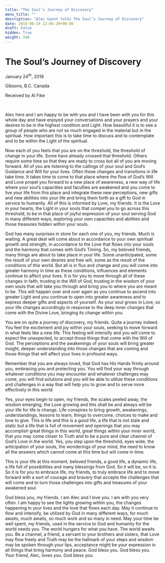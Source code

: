 ```yaml
---
title: "The Soul’s Journey of Discovery"
menu_title: ""
description: "Alec Gaunt talks The Soul’s Journey of Discovery"
date: 2018-06-24 22:05:29+00:00
draft: False
hidden: True
weight: 348
---
```

# The Soul’s Journey of Discovery

January 24<sup>th</sup>, 2018

Gibsons, B.C. Canada

Received by Al Fike

 

Alec here and I am happy to be with you and I have been with you for this whole day and have enjoyed your conversations and your prayers and your desires to be in the highest condition and Light. How beautiful it is to see a group of people who are not so much engaged in the material but in the spiritual. How important this is to take time to discuss and to contemplate and to be within the Light of the spiritual. 

Now each of you feels that you are on the threshold, the threshold of change in your life. Some have already crossed that threshold. Others require some time so that they are ready to cross but all of you are moving forward. All of you are listening to the callings of your soul and God’s Guidance and Will for your lives. Often these changes and transitions in life take time. It takes time to come to that place where the flow of God’s Will and Love propel you forward to a new place of awareness, a new way of life where your soul’s capacities and faculties are awakened and you come to live your life from this place and integrate these new perceptions, new gifts and new abilities into your life and bring them forth as a gift to God in service to humanity. All of this is informed by Love, my friends. It is the Love in your hearts, the Light in your souls that compel you to go across this threshold, to be in that place of joyful expression of your soul serving God in many different ways, exploring your own capacities and abilities and those treasures hidden within your souls. 

God has many surprises in store for each one of you, my friends. Much is waiting. A great deal will come about in accordance to your own spiritual growth and strength, in accordance to the Love that flows into your souls and the harmony that comes with God’s Timing. So, my beloved friends, many things are about to take place in your life. Some unanticipated, some the result of your own desires and free will, some as the result of the conditions of this world. But all is in flux and change and you will come into greater harmony in time as these conditions, influences and elements continue to affect your lives. It is for you to move through all of these changes in faith, trusting in the Will of God, trusting in the wisdom of your own souls that will take you through and bring you to where you are meant to be. This will happen over and over again as you continue to ascend into greater Light and you continue to open into greater awareness and to express deeper gifts and aspects of yourself. As your soul grows in Love, so your life changes accordingly in response to the deep inner changes that come with the Divine Love, bringing its change within you.

You are on quite a journey of discovery, my friends. Quite a journey indeed. You feel the excitement and joy within your souls, seeking to move forward in what feels like a new life. This feeling will intensify and you will come to expect the unexpected, to accept those things that come with the Will of God. The perceptions and the awakenings of your souls will bring greater insight, deeper understanding into those changes that are coming and those things that will affect your lives in profound ways.

Remember that you are always loved, that God has His Hands firmly around you, embracing you and protecting you. You will find your way through whatever conditions you may encounter and whatever challenges may come, you will find solutions and you will be able to utilize these conditions and challenges in a way that will help you to grow and to serve more effectively in this world.

Yes, your eyes begin to open, my friends, the scales peeled away, the wisdom emerging, the Love growing and this shall be and always will be your life for life is change. Life conspires to bring growth, awakenings, understandings, lessons to learn, things to overcome, choices to make and love to give. This is life and this is a good life, a life that is not stale and static but a life that is full of movement and openings that you may accomplish great things in this world, great things within your inner world, that you may come closer to Truth and to be a pure and clear channel of God’s Love in the world. Yes, you step upon the threshold, eyes wide, the anticipation of your souls, the wonderings of your mind, the need to know all the answers which cannot come at this time but will come in time. 

This is your life at this moment, beloved friends, a good life, a dynamic life, a life full of possibilities and many blessings from God. So it will be, so it is. So it is for you to embrace life, my friends, to truly embrace life and to move forward with a sort of courage and bravery that accepts the challenges that will come and to turn those challenges into gifts and treasures of your awakened soul.

God bless you, my friends. I am Alec and I love you. I am with you very often. I am happy to see the lights growing within you, the changes happening in your lives and the love that flows each day. May it continue to flow and intensify, be utilized by God in many different ways, for much awaits, much awaits, so much work and so many in need. May your time be well spent, my friends, used in the service to God and humanity for the world needs you. The world hungers for what you have. The world awaits you. Be a channel, a friend, a servant to your brothers and sisters, that Love may flow freely and Truth may be the hallmark of your steps and wisdom may be spoken through your lips, acceptance might be your expression in all things that bring harmony and peace. God bless you. God bless you. Your friend, Alec, loves you. God bless you.

